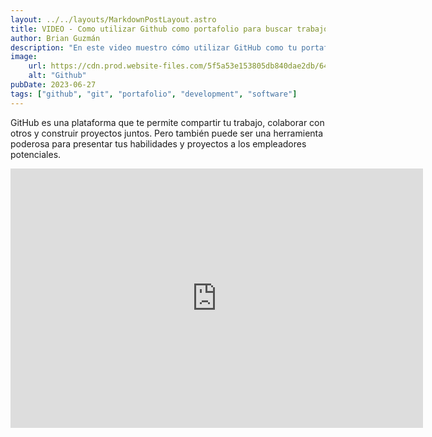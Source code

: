 ```yaml
---
layout: ../../layouts/MarkdownPostLayout.astro
title: VIDEO - Como utilizar Github como portafolio para buscar trabajo como desarrollador | EmpleaTips
author: Brian Guzmán
description: "En este video muestro cómo utilizar GitHub como tu portafolio para buscar trabajo como desarrollador."
image:
    url: https://cdn.prod.website-files.com/5f5a53e153805db840dae2db/64e79ca5aff2fb7295bfddf9_github-que-es.jpg
    alt: "Github"
pubDate: 2023-06-27
tags: ["github", "git", "portafolio", "development", "software"]
---
```

GitHub es una plataforma que te permite compartir tu trabajo, colaborar con otros y construir proyectos juntos. Pero también puede ser una herramienta poderosa para presentar tus habilidades y proyectos a los empleadores potenciales.

<iframe width="660" height="415"  src="https://www.youtube-nocookie.com/embed/tqhj3SsQDGE?si=mnW8ttC9oMD6yFvx" title="YouTube video player" frameborder="0" allow="accelerometer; autoplay; clipboard-write; encrypted-media; gyroscope; picture-in-picture; web-share" referrerpolicy="strict-origin-when-cross-origin" allowfullscreen></iframe>  